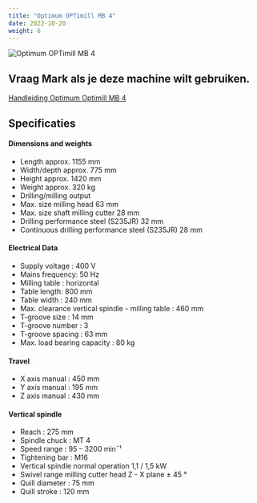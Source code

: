 ```yaml
---
title: "Optimum OPTimill MB 4"
date: 2022-10-20
weight: 6
---
```


![Optimum OPTimill MB 4](/images/optimum_optimill_mb_4.jpg)

## Vraag Mark als je deze machine wilt gebruiken.

[Handleiding Optimum Optimill MB 4](/files/optimum_optimill_mb_4.pdf)


## Specificaties

#### Dimensions and weights
 * Length approx.	1155 mm
 * Width/depth approx.	775 mm
 * Height approx.	1420 mm
 * Weight approx.	320 kg
 * Drilling/milling output
 * Max. size milling head	63 mm
 * Max. size shaft milling cutter	28 mm
 * Drilling performance steel (S235JR)	32 mm
 * Continuous drilling performance steel (S235JR)	28 mm

#### Electrical Data
 * Supply voltage : 400 V
 * Mains frequency: 50 Hz
 * Milling table : horizontal
 * Table length: 800 mm
 * Table width : 240 mm
 * Max. clearance vertical spindle - milling table : 460 mm
 * T-groove size : 14 mm
 * T-groove number : 3
 * T-groove spacing : 63 mm
 * Max. load bearing capacity : 80 kg

#### Travel
 * X axis manual : 450 mm
 * Y axis manual : 195 mm
 * Z axis manual : 430 mm

#### Vertical spindle
 * Reach : 275 mm
 * Spindle chuck : MT 4
 * Speed range : 95 – 3200 min¯¹
 * Tightening bar :	M16
 * Vertical spindle normal operation 1,1 / 1,5 kW
 * Swivel range milling cutter head Z - X plane	± 45 °
 * Quill diameter : 75 mm
 * Quill stroke	: 120 mm

